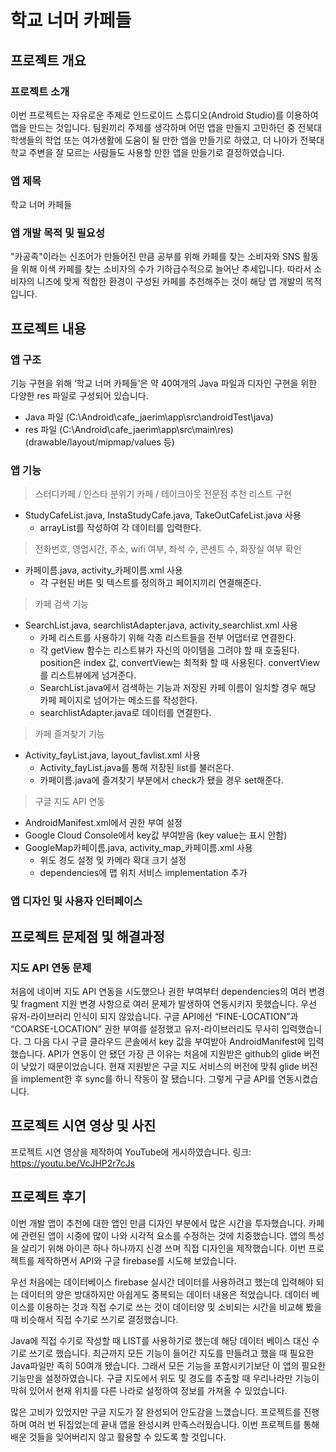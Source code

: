 
# 학교 너머 카페들

## 프로젝트 개요

### 프로젝트 소개
이번 프로젝트는 자유로운 주제로 안드로이드 스튜디오(Android Studio)를 이용하여 앱을 만드는 것입니다. 팀원끼리 주제를 생각하며 어떤 앱을 만들지 고민하던 중 전북대학생들의 학업 또는 여가생활에 도움이 될 만한 앱을 만들기로 하였고, 더 나아가 전북대학교 주변을 잘 모르는 사람들도 사용할 만한 앱을 만들기로 결정하였습니다.

### 앱 제목
학교 너머 카페들

### 앱 개발 목적 및 필요성
"카공족"이라는 신조어가 만들어진 만큼 공부를 위해 카페를 찾는 소비자와 SNS 활동을 위해 이색 카페를 찾는 소비자의 수가 기하급수적으로 늘어난 추세입니다. 따라서 소비자의 니즈에 맞게 적합한 환경이 구성된 카페를 추천해주는 것이 해당 앱 개발의 목적입니다.

## 프로젝트 내용

### 앱 구조
기능 구현을 위해 ‘학교 너머 카페들’은 약 40여개의 Java 파일과 디자인 구현을 위한 다양한 res 파일로 구성되어 있습니다.
- Java 파일 (C:\Android\cafe_jaerim\app\src\androidTest\java)
- res 파일 (C:\Android\cafe_jaerim\app\src\main\res)
  (drawable/layout/mipmap/values 등)

### 앱 기능
> 스터디카페 / 인스타 분위기 카페 / 테이크아웃 전문점 추천 리스트 구현
- StudyCafeList.java, InstaStudyCafe.java, TakeOutCafeList.java 사용
  - arrayList를 작성하여 각 데이터를 입력한다.

> 전화번호, 영업시간, 주소, wifi 여부, 좌석 수, 콘센트 수, 화장실 여부 확인
- 카페이름.java, activity_카페이름.xml 사용
  - 각 구현된 버튼 및 텍스트를 정의하고 페이지끼리 연결해준다.

> 카페 검색 기능
- SearchList.java, searchlistAdapter.java, activity_searchlist.xml 사용
  - 카페 리스트를 사용하기 위해 각종 리스트들을 전부 어댑터로 연결한다.
  - 각 getView 함수는 리스트뷰가 자신의 아이템을 그려야 할 때 호출된다. position은 index 값, convertView는 최적화 할 때 사용된다. convertView를 리스트뷰에게 넘겨준다.
  - SearchList.java에서 검색하는 기능과 저장된 카페 이름이 일치할 경우 해당 카페 페이지로 넘어가는 메소드를 작성한다.
  - searchlistAdapter.java로 데이터를 연결한다.

> 카페 즐겨찾기 기능
- Activity_fayList.java, layout_favlist.xml 사용
  - Activity_fayList.java를 통해 저장된 list를 불러온다.
  - 카페이름.java에 즐겨찾기 부분에서 check가 됐을 경우 set해준다.

> 구글 지도 API 연동
- AndroidManifest.xml에서 권한 부여 설정
- Google Cloud Console에서 key값 부여받음 (key value는 표시 안함)
- GoogleMap카페이름.java, activity_map_카페이름.xml 사용
  - 위도 경도 설정 및 카메라 확대 크기 설정
  - dependencies에 맵 위치 서비스 implementation 추가

### 앱 디자인 및 사용자 인터페이스

## 프로젝트 문제점 및 해결과정
### 지도 API 연동 문제
처음에 네이버 지도 API 연동을 시도했으나 권한 부여부터 dependencies의 여러 변경 및 fragment 지원 변경 사항으로 여러 문제가 발생하여 연동시키지 못했습니다. 
우선 유저-라이브러리 인식이 되지 않았습니다. 구글 API에선 “FINE-LOCATION”과 “COARSE-LOCATION” 권한 부여를 설정했고 유저-라이브러리도 무사히 입력했습니다. 
그 다음 다시 구글 클라우드 콘솔에서 key 값을 부여받아 AndroidManifest에 입력했습니다. API가 연동이 안 됐던 가장 큰 이유는 처음에 지원받은 github의 glide 버전이 낮았기 때문이었습니다. 
현재 지원받은 구글 지도 서비스의 버전에 맞춰 glide 버전을 implement한 후 sync를 하니 작동이 잘 됐습니다. 그렇게 구글 API를 연동시켰습니다.

## 프로젝트 시연 영상 및 사진
프로젝트 시연 영상을 제작하여 YouTube에 게시하였습니다.
링크: https://youtu.be/VcJHP2r7cJs

## 프로젝트 후기
이번 개발 앱이 추천에 대한 앱인 만큼 디자인 부분에서 많은 시간을 투자했습니다. 카페에 관련된 앱이 시중에 많이 나와 시각적 요소를 수정하는 것에 치중했습니다. 
앱의 특성을 살리기 위해 아이콘 하나 하나까지 신경 쓰며 직접 디자인을 제작했습니다. 이번 프로젝트를 제작하면서 API와 구글 firebase를 시도해 보았습니다. 

우선 처음에는 데이터베이스 firebase 실시간 데이터를 사용하려고 했는데 입력해야 되는 데이터의 양은 방대하지만 아쉽게도 중복되는 데이터 내용은 적었습니다. 
데이터 베이스를 이용하는 것과 직접 수기로 쓰는 것이 데이터양 및 소비되는 시간을 비교해 봤을 때 비슷해서 직접 수기로 쓰기로 결정했습니다. 

Java에 직접 수기로 작성할 때 LIST를 사용하기로 했는데 해당 데이터 베이스 대신 수기로 쓰기로 했습니다. 최근까지 모든 기능이 들어간 지도를 만들려고 했을 때 필요한 Java파일만 족히 50여개 됐습니다. 
그래서 모든 기능을 포함시키기보단 이 앱의 필요한 기능만을 설정하였습니다. 구글 지도에서 위도 및 경도를 추출할 때 우리나라만 기능이 막혀 있어서 현재 위치를 다른 나라로 설정하여 정보를 가져올 수 있었습니다. 

많은 고비가 있었지만 구글 지도가 잘 완성되어 안도감을 느꼈습니다. 프로젝트를 진행하며 여러 번 뒤집었는데 끝내 앱을 완성시켜 만족스러웠습니다. 이번 프로젝트를 통해 배운 것들을 잊어버리지 않고 활용할 수 있도록 할 것입니다.
